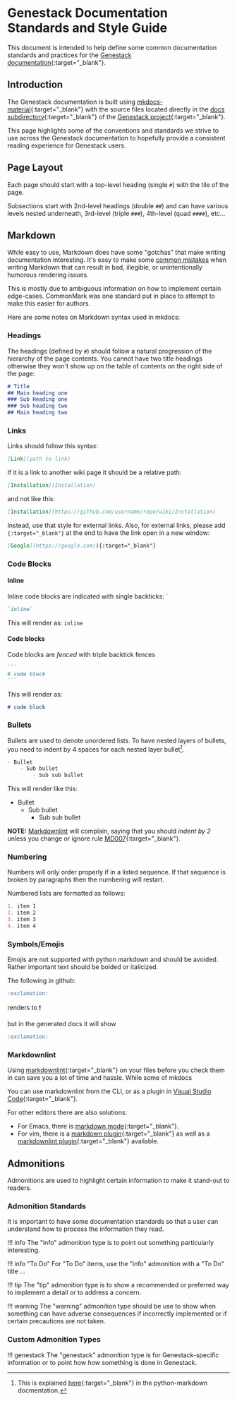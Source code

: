 # Genestack Documentation Standards and Style Guide

This document is intended to help define some common documentation standards and practices for the [Genestack documentation](https://docs.rackspacecloud.com/){:target="_blank"}.

## Introduction

The Genestack documentation is built using [mkdocs-material](https://squidfunk.github.io/mkdocs-material/){:target="_blank"} with the source files located directly in the [docs subdirectory](https://github.com/rackerlabs/genestack/tree/main/docs){:target="_blank"} of the [Genestack project](https://github.com/rackerlabs/genestack){:target="_blank"}.

This page highlights some of the conventions and standards we strive to use across the Genestack documentation to hopefully provide a consistent reading experience for Genestack users.

## Page Layout

Each page should start with a top-level heading (single `#`) with the tile of the page.

Subsections start with 2nd-level headings (double `##`) and can have various levels nested underneath, 3rd-level (triple `###`), 4th-level (quad `####`), etc...

## Markdown

While easy to use, Markdown does have some "gotchas" that make writing documentation interesting.  It's easy to make some [common mistakes](https://gist.github.com/OpenStackKen/52d70ef2be6570fbd2603738e02adacc) when writing Markdown that can result in bad, illegible, or unintentionally humorous rendering issues.

This is mostly due to ambiguous information on how to implement certain edge-cases. CommonMark was one standard put in place to attempt to make this easier for authors.

Here are some notes on Markdown syntax used in mkdocs:

### Headings

The headings (defined by `#`) should follow a natural progression of the hierarchy of the page contents. You cannot have two title headings otherwise they won't show up on the table of contents on the right side of the page:

```markdown
# Title
## Main heading one
### Sub Heading one
### Sub heading two
## Main heading two
```

### Links

Links should follow this syntax:

```markdown
[Link](path to link)
```

If it is a link to another wiki page it should be a relative path:

```markdown
[Installation](Installation)
```

and not like this:

```markdown
[Installation](https://github.com/username/repo/wiki/Installation)
```

Instead, use that style for external links.  Also, for external links, please add `{:target="_blank"}` at the end to have the link open in a new window:

```markdown
[Google](https://google.com)){:target="_blank"}
```

### Code Blocks

#### Inline

Inline code blocks are indicated with single backticks: \`

```markdown
`inline`
```

This will render as: `inline`

#### Code blocks

Code blocks are _fenced_ with triple backtick fences

````markdown
```
# code block
```
````

This will render as:

```markdown
# code block
```

### Bullets

Bullets are used to denote unordered lists.  To have nested layers of bullets, you need to indent by 4 spaces for each nested layer bullet[^1].

```markdown
- Bullet
    - Sub bullet
        - Sub sub bullet
```

This will render like this:

- Bullet
  - Sub bullet
    - Sub sub bullet

**NOTE:** [Markdownlint](#markdownlint) will complain, saying that you should _indent by 2_ unless you change or ignore rule [MD007](https://github.com/DavidAnson/markdownlint/blob/main/doc/md007.md){:target="_blank"}.

### Numbering

Numbers will only order properly if in a listed sequence. If that sequence is broken by paragraphs then the numbering will restart.

Numbered lists are formatted as follows:

```markdown
1. item 1
2. item 2
3. item 3
4. item 4
```

### Symbols/Emojis

Emojis are not supported with python markdown and should be avoided. Rather important text should be bolded or italicized.

The following in github:

```markdown
:exclamation:
```

renders to :exclamation:

but in the generated docs it will show

```markdown
:exclamation:
```

### Markdownlint

Using [markdownlint](https://github.com/DavidAnson/markdownlint){:target="_blank"} on your files before you check them in can save you a lot of time and hassle. While some of mkdocs

You can use markdownlint from the CLI, or as a plugin in [Visual Studio Code](https://marketplace.visualstudio.com/items?itemName=DavidAnson.vscode-markdownlint){:target="_blank"}.

For other editors there are also solutions:

- For Emacs, there is [markdown mode](https://jblevins.org/projects/markdown-mode){:target="_blank"}.
- For vim, there is a [markdown plugin](https://github.com/preservim/vim-markdown){:target="_blank"} as well as a [markdownlint plugin](https://github.com/fannheyward/coc-markdownlint){:target="_blank"} available.

## Admonitions

Admonitions are used to highlight certain information to make it stand-out to readers.

### Admonition Standards

It is important to have some documentation standards so that a user can understand how to process the information they read.

!!! info
    The "info" admonition type is to point out something particularly interesting.

!!! info "To Do"
    For "To Do" items, use the "info" admonition with a "To Do" title
    ...

!!! tip
    The "tip" admonition type is to show a recommended or preferred way to implement a detail or to address a concern.

!!! warning
    The "warning" admonition type should be use to show when something can have adverse consequences if incorrectly implemented or if certain precautions are not taken.

### Custom Admonition Types

!!! genestack
    The "genestack" admonition type is for Genestack-specific information or to point how _how_ something is done in Genestack.

[^1]: This is explained [here](https://python-markdown.github.io/#differences){:target="_blank"} in the python-markdown docmentation.
